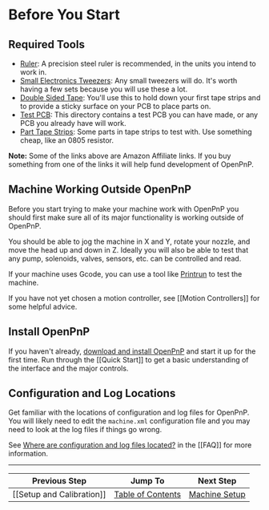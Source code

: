 # Before You Start

## Required Tools
* [Ruler](http://amzn.to/2642K3R): A precision steel ruler is recommended, in the units you intend to work in.
* [Small Electronics Tweezers](http://amzn.to/1UUx9ZN): Any small tweezers will do. It's worth having a few sets because you will use these a lot.
* [Double Sided Tape](http://amzn.to/1ZYSbbe): You'll use this to hold down your first tape strips and to provide a sticky surface on your PCB to place parts on.
* [Test PCB](https://github.com/openpnp/openpnp/tree/develop/samples/Demo%20Board): This directory contains a test PCB you can have made, or any PCB you already have will work.
* [Part Tape Strips](http://www.digikey.com/product-search/en/resistors/chip-resistor-surface-mount/65769?k=0805%20resistor%2010k): Some parts in tape strips to test with. Use something cheap, like an 0805 resistor.

**Note:** Some of the links above are Amazon Affiliate links. If you buy something from one of the links it will help fund development of OpenPnP.

## Machine Working Outside OpenPnP
Before you start trying to make your machine work with OpenPnP you should first make sure all of its major functionality is working outside of OpenPnP.

You should be able to jog the machine in X and Y, rotate your nozzle, and move the head up and down in Z. Ideally you will also be able to test that any pump, solenoids, valves, sensors, etc. can be controlled and read.

If your machine uses Gcode, you can use a tool like [Printrun](https://github.com/kliment/Printrun) to test the machine.

If you have not yet chosen a motion controller, see [[Motion Controllers]] for some helpful advice.

## Install OpenPnP

If you haven't already, [download and install OpenPnP](http://openpnp.org/downloads) and start it up for the first time. Run through the [[Quick Start]] to get a basic understanding of the interface and the major controls.

## Configuration and Log Locations

Get familiar with the locations of configuration and log files for OpenPnP. You will likely need to edit the `machine.xml` configuration file and you may need to look at the log files if things go wrong.

See [Where are configuration and log files located?](https://github.com/openpnp/openpnp/wiki/FAQ#where-are-configuration-and-log-files-located) in the [[FAQ]] for more information.

***

| Previous Step                 | Jump To                 | Next Step                                   |
| ----------------------------- | ----------------------- | ------------------------------------------- |
| [[Setup and Calibration]] | [Table of Contents](https://github.com/openpnp/openpnp/wiki/Setup-and-Calibration) | [Machine Setup](https://github.com/openpnp/openpnp/wiki/Setup-and-Calibration%3A-Machine-Setup) |
